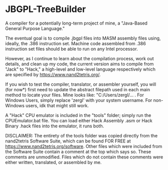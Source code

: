 # JBGPL-TreeBuilder
A compiler for a potentially long-term project of mine, a "Java-Based General Purpose Language."

The eventual goal is to compile .jbgpl files into MASM assembly files using, ideally, the .386 instruction set.
  Machine code assembled from .386 instruction set files should be able to run on any Intel processor.
  
However, as I continue to learn about the compilation process, work out details, and clean up my code,
the current version aims to compile from "Jack" to "Hack," a high-level and low-level language respectively
which are specified by https://www.nand2tetris.org/.

If you wish to test the compiler, translator, or assembler yourself, you will (for now*) first need to update
the abstract filepath used in each main method to locate your files.
Mine looks like: "C:/Users/zergl/... .
For Windows Users, simply replace 'zergl' with your system username. For non-Windows users, idk that might still work.

A "Hack" CPU emulator is included in the "tools" folder; simply run the CPUEmulator.bat file.
You can load either Hack Assembly .asm or Hack Binary .hack files into the emulator, it runs both.

DISCLAIMER: The entirety of the tools folder was copied directly from the nand2tetris Software Suite, which can be found FOR FREE at
https://www.nand2tetris.org/software. Other files which were included from the Software Suite contain a comment
at the top which says so. These comments are unmodified. Files which do not contain these comments were either written,
translated, or assembled by me.
